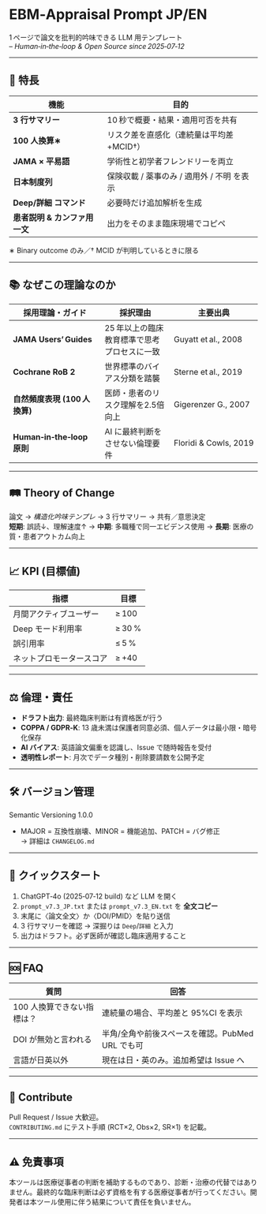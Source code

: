 # EBM‑Appraisal Prompt JP/EN
1 ページで論文を批判的吟味できる LLM 用テンプレート  
– *Human‑in‑the‑loop & Open Source since 2025‑07‑12*

---

## 🔑 特長
| 機能 | 目的 |
|------|------|
| **3 行サマリー** | 10 秒で概要・結果・適用可否を共有 |
| **100 人換算∗** | リスク差を直感化（連続量は平均差+MCID†） |
| **JAMA × 平易語** | 学術性と初学者フレンドリーを両立 |
| **日本制度列** | 保険収載 / 薬事のみ / 適用外 / 不明 を表示 |
| **Deep/詳細 コマンド** | 必要時だけ追加解析を生成 |
| **患者説明 & カンファ用一文** | 出力をそのまま臨床現場でコピペ |

∗ Binary outcome のみ／† MCID が判明しているときに限る

---

## 📚 なぜこの理論なのか
| 採用理論・ガイド | 採択理由 | 主要出典 |
|------------------|----------|----------|
| **JAMA Users’ Guides** | 25 年以上の臨床教育標準で思考プロセスに一致 | Guyatt et al., 2008 |
| **Cochrane RoB 2** | 世界標準のバイアス分類を踏襲 | Sterne et al., 2019 |
| **自然頻度表現 (100 人換算)** | 医師・患者のリスク理解を2.5倍向上 | Gigerenzer G., 2007 |
| **Human‑in‑the‑loop 原則** | AI に最終判断をさせない倫理要件 | Floridi & Cowls, 2019 |

---

## 🛤️ Theory of Change
論文 → *構造化吟味テンプレ* → 3 行サマリー → 共有／意思決定  
**短期**: 誤読↓、理解速度↑ → **中期**: 多職種で同一エビデンス使用 → **長期**: 医療の質・患者アウトカム向上

---

## 📈 KPI (目標値)
| 指標 | 目標 |
|------|------|
| 月間アクティブユーザー | ≥ 100 |
| Deep モード利用率 | ≥ 30 % |
| 誤引用率 | ≤ 5 % |
| ネットプロモータースコア | ≥ +40 |

---

## ⚖️ 倫理・責任
- **ドラフト出力**: 最終臨床判断は有資格医が行う  
- **COPPA / GDPR‑K**: 13 歳未満は保護者同意必須、個人データは最小限・暗号化保存  
- **AI バイアス**: 英語論文偏重を認識し、Issue で随時報告を受付  
- **透明性レポート**: 月次でデータ種別・削除要請数を公開予定

---

## 🛠️ バージョン管理
Semantic Versioning 1.0.0  
- MAJOR = 互換性崩壊、MINOR = 機能追加、PATCH = バグ修正  
→ 詳細は `CHANGELOG.md`

---

## 🚀 クイックスタート
1. ChatGPT‑4o (2025‑07‑12 build) など LLM を開く  
2. `prompt_v7.3_JP.txt` または `prompt_v7.3_EN.txt` を **全文コピー**  
3. 末尾に〈論文全文〉か〈DOI/PMID〉を貼り送信  
4. 3 行サマリーを確認 → 深掘りは `Deep`/`詳細` と入力  
5. 出力はドラフト。必ず医師が確認し臨床適用すること

---

## 🆘 FAQ
| 質問 | 回答 |
|------|------|
| 100 人換算できない指標は？ | 連続量の場合、平均差と 95%CI を表示 |
| DOI が無効と言われる | 半角/全角や前後スペースを確認。PubMed URL でも可 |
| 言語が日英以外 | 現在は日・英のみ。追加希望は Issue へ |

---

## 🤝 Contribute
Pull Request / Issue 大歓迎。  
`CONTRIBUTING.md` にテスト手順 (RCT×2, Obs×2, SR×1) を記載。

---

## ⚠️ 免責事項
本ツールは医療従事者の判断を補助するものであり、診断・治療の代替ではありません。最終的な臨床判断は必ず資格を有する医療従事者が行ってください。開発者は本ツール使用に伴う結果について責任を負いません。
